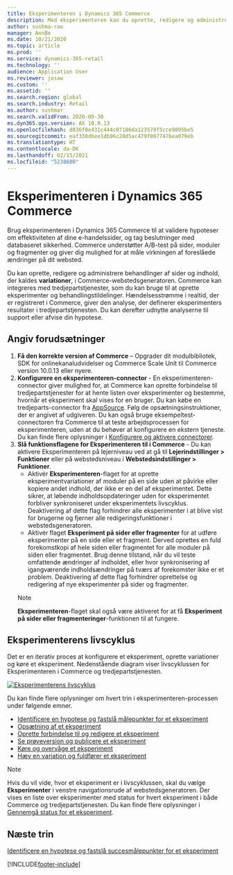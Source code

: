 ```yaml
---
title: Eksperimenteren i Dynamics 365 Commerce
description: Med eksperimenteren kan du oprette, redigere og administrere sidelayout og indholdsbehandlinger i webstedsgeneratoren. Understøttelse af eksperimenteren fra start til slut er aktiveret for e-handelssider og enheder på en side.
author: sushma-rao
manager: AnnBe
ms.date: 10/21/2020
ms.topic: article
ms.prod: ''
ms.service: dynamics-365-retail
ms.technology: ''
audience: Application User
ms.reviewer: josaw
ms.custom: ''
ms.assetid: ''
ms.search.region: global
ms.search.industry: Retail
ms.author: sushmar
ms.search.validFrom: 2020-09-30
ms.dyn365.ops.version: AX 10.0.13
ms.openlocfilehash: d836f0e431c444c07186da123579f5cce9895be5
ms.sourcegitcommit: eaf330dbee1db96c20d5ac479f007747bea079eb
ms.translationtype: HT
ms.contentlocale: da-DK
ms.lasthandoff: 02/15/2021
ms.locfileid: "5238600"
---
```

# <a name="experimentation-in-dynamics-365-commerce"></a>Eksperimenteren i Dynamics 365 Commerce
Brug eksperimenteren i Dynamics 365 Commerce til at validere hypoteser om effektiviteten af dine e-handelssider, og tag beslutninger med databaseret sikkerhed. Commerce understøtter A/B-test på sider, moduler og fragmenter og giver dig mulighed for at måle virkningen af foreslåede ændringer på dit websted.

Du kan oprette, redigere og administrere behandlinger af sider og indhold, der kaldes **variationer**, i Commerce-webstedsgeneratoren. Commerce kan integreres med tredjepartstjenester, som du kan bruge til at oprette eksperimenter og behandlingstildelinger. Hændelsesstrømme i realtid, der er registreret i Commerce, giver den analyse, der definerer eksperimenters resultater i tredjepartstjenesten. Du kan derefter udnytte analyserne til support eller afvise din hypotese.

## <a name="set-up-prerequisites"></a> Angiv forudsætninger
1. **Få den korrekte version af Commerce** – Opgrader dit modulbibliotek, SDK for onlinekanaludvidelser og Commerce Scale Unit til Commerce version 10.0.13 eller nyere.
1. **Konfigurere en eksperimenteren-connector** - En eksperimenteren-connector giver mulighed for, at Commerce kan oprette forbindelse til tredjepartstjenester for at hente listen over eksperimenter og bestemme, hvornår et eksperiment skal vises for en bruger. Du kan købe en tredjeparts-connector fra [AppSource](https://appsource.microsoft.com). Følg de opsætningsinstruktioner, der er angivet af udgiveren. Du kan også bruge eksempeltest-connectoren fra Commerce til at teste arbejdsprocessen for eksperimenteren, uden at du behøver at konfigurere en ekstern tjeneste. Du kan finde flere oplysninger i [Konfigurere og aktivere connectorer](e-commerce-extensibility/connectors.md). 
1. **Slå funktionsflagene for Eksperimenteren til i Commerce** - Du kan aktivere Eksperimenteren på lejerniveau ved at gå til **Lejerindstillinger > Funktioner** eller på webstedsniveau i **Webstedsindstillinger > Funktioner**.
    - Aktivér **Eksperimenteren**-flaget for at oprette eksperimentvariationer af moduler på en side uden at påvirke eller kopiere andet indhold, der ikke er en del af eksperimentet. Dette sikrer, at løbende indholdsopdateringer uden for eksperimentet forbliver synkroniseret under eksperimentets livscyklus. Deaktivering af dette flag forhindrer alle eksperimenter i at blive vist for brugerne og fjerner alle redigeringsfunktioner i webstedsgeneratoren.
    - Aktivér flaget **Eksperiment på sider eller fragmenter** for at udføre eksperimenter på en side eller et fragment. Derved oprettes en fuld forekomstkopi af hele siden eller fragmentet for alle moduler på siden eller fragmentet. Brug denne tilstand, når du vil teste omfattende ændringer af indholdet, eller hvor synkronisering af igangværende indholdsændringer på tværs af forekomster ikke er et problem. Deaktivering af dette flag forhindrer oprettelse og redigering af nye eksperimenter på sider og fragmenter.
    > [!NOTE]
    > **Eksperimenteren**-flaget skal også være aktiveret for at få **Eksperiment på sider eller fragmenteringer**-funktionen til at fungere.
    
## <a name="experimentation-lifecycle"></a>Eksperimenterens livscyklus
Det er en iterativ proces at konfigurere et eksperiment, oprette variationer og køre et eksperiment. Nedenstående diagram viser livscyklussen for Eksperimenteren i Commerce og tredjepartstjenesten. 

[ ![Eksperimenterens livscyklus](./media/experimentation_lifecycle.svg) ](./media/experimentation_lifecycle.svg#lightbox)

Du kan finde flere oplysninger om hvert trin i eksperimenteren-processen under følgende emner.
- [Identificere en hypotese og fastslå målepunkter for et eksperiment](experimentation-identify.md)
- [Opsætning af et eksperiment](experimentation-setup.md)
- [Oprette forbindelse til og redigere et eksperiment](experimentation-connect-edit.md)
- [Se prøveversion og publicere et eksperiment](experimentation-preview-publish.md)
- [Køre og overvåge et eksperiment](experimentation-run-monitor.md)
- [Hæv en variation og fuldfører et eksperiment](experimentation-review-complete.md)

> [!NOTE]
> Hvis du vil vide, hvor et eksperiment er i livscyklussen, skal du vælge **Eksperimenter** i venstre navigationsrude af webstedsgeneratoren. Der vises en liste over eksperimenter med status for hvert eksperiment i både Commerce og tredjepartstjenesten. Du kan finde flere oplysninger i [Gennemgå status for et eksperiment](experimentation-status.md).

## <a name="next-step"></a>Næste trin
[Identificere en hypotese og fastslå succesmålepunkter for et eksperiment](experimentation-identify.md) 


[!INCLUDE[footer-include](../includes/footer-banner.md)]